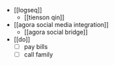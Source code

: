 - [[logseq]]
	- [[tienson qin]]
- [[agora social media integration]]
	- [[agora social bridge]]
- [[do]]
	- [ ] pay bills
	- [ ] call family